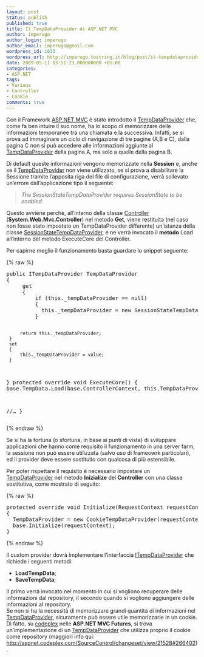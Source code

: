 ```yaml
---
layout: post
status: publish
published: true
title: Il TempDataProvider di ASP.NET MVC
author: imperugo
author_login: imperugo
author_email: imperugo@gmail.com
wordpress_id: 1633
wordpress_url: http://imperugo.tostring.it/blog/post/il-tempdataprovider-di-aspnet-mvc/
date: 2009-05-11 05:51:23.000000000 +01:00
categories:
- ASP.NET
tags:
- Various
- Controller
- Cookie
comments: true
---
```

<p>Con il Framework <a target="_blank" href="http://www.asp.net/mvc">ASP.NET MVC</a> &egrave; stato introdotto il <a target="_blank" href="http://msdn.microsoft.com/en-us/library/system.web.mvc.controller.tempdataprovider.aspx">TempDataProvider</a> che, come fa ben intuire il suo nome, ha lo scopo di memorizzare delle informazioni temporanee tra una chiamata e la successiva. Infatti, se si prova ad immaginare un ciclo di navigazione di tre pagine (A,B e C), dalla pagina C non si pu&ograve; accedere alle informazioni aggiunte al <a target="_blank" href="http://msdn.microsoft.com/en-us/library/system.web.mvc.controller.tempdataprovider.aspx">TempDataProvider</a> della pagina A, ma solo a quelle della pagina B.</p>
<p>Di default queste informazioni vengono memorizzate nella <strong>Session</strong> e, anche se il <a target="_blank" href="http://msdn.microsoft.com/en-us/library/system.web.mvc.controller.tempdataprovider.aspx">TempDataProvider</a> non viene utilizzato, se si prova a disabilitare la Sessione tramite l&rsquo;apposita riga del file di configurazione, verr&agrave; sollevato un&rsquo;errore dall&rsquo;applicazione tipo il seguente:</p>
<blockquote>
<p><i>The SessionStateTempDataProvider requires SessionState to be enabled.</i></p>
</blockquote>
<p>Questo avviene perch&egrave;, all&rsquo;interno della classe <a target="_blank" href="http://msdn.microsoft.com/en-us/library/system.web.mvc.controller.aspx">Controller</a> (<strong>System.Web.Mvc.Controller</strong>) nel metodo <strong>Get</strong>, viene restituita (nel caso non fosse stato impostato un TempDataProvider differente) un&rsquo;istanza della classe <a target="_blank" href="http://msdn.microsoft.com/en-us/library/system.web.mvc.sessionstatetempdataprovider.aspx">SessionStateTempDataProvider</a>, e ne verr&agrave; invocato il <strong>metodo</strong> Load all&rsquo;interno del metodo ExecuteCore del Controller.</p>
<p>Per capirne meglio il funzionamento basta guardare lo snippet seguente:</p>
{% raw %}<pre class="brush: csharp; ruler: true;">
public ITempDataProvider TempDataProvider
{
     get
     {
         if (this._tempDataProvider == null)
         {
           this._tempDataProvider = new SessionStateTempDataProvider();
         }

         return this._tempDataProvider;
     }
     set
     {
         this._tempDataProvider = value;
     }
}
protected override void ExecuteCore()
{
  base.TempData.Load(base.ControllerContext, this.TempDataProvider);

  //&hellip;
}</pre>{% endraw %}
<p>Se si ha la fortuna (o sfortuna, in base ai punti di vista) di sviluppare applicazioni che hanno come requisito il funzionamento in una server farm, la sessione non pu&ograve; essere utilizzata (salvo uso di frameowrk particolari), ed il provider deve essere sostituito con qualcosa di pi&ugrave; estensibile.</p>
<p>Per poter rispettare il requisito &egrave; necessario impostare un <a target="_blank" href="http://msdn.microsoft.com/en-us/library/system.web.mvc.controller.tempdataprovider.aspx">TempDataProvider</a> nel metodo <strong>Inizialize</strong> del <strong>Controller</strong> con una classe sostitutiva, come mostrato di seguito:</p>
{% raw %}<pre class="brush: csharp; ruler: true;">
protected override void Initialize(RequestContext requestContext)
{
  TempDataProvider = new CookieTempDataProvider(requestContext.HttpContext);
  base.Initialize(requestContext);
}</pre>{% endraw %}
<p>Il custom provider dovr&agrave; implementare l&rsquo;interfaccia <a target="_blank" href="http://msdn.microsoft.com/en-us/library/system.web.mvc.itempdataprovider.aspx">ITempDataProvider</a> che richiede i seguenti metodi:</p>
<ul>
    <li><strong>LoadTempData</strong>;</li>
    <li><strong>SaveTempData</strong>;</li>
</ul>
<p>Il primo verr&agrave; invocato nel momento in cui si vogliono recuperare delle informazioni dal repository, il secondo quando si vogliono aggiungere delle informazioni al repository. <br />
Se non si ha la necessit&agrave; di memorizzare grandi quantit&agrave; di informazioni nel <a target="_blank" href="http://msdn.microsoft.com/en-us/library/system.web.mvc.controller.tempdataprovider.aspx">TempDataProvider</a>, sicuramente pu&ograve; essere utile memorizzarle in un cookie. <br />
Di fatto, su <a target="_blank" href="http://www.codeplex.com/">codeplex</a> nelle <strong>ASP.NET MVC Futures</strong>, si trova un&rsquo;implementazione di un <a target="_blank" href="http://msdn.microsoft.com/en-us/library/system.web.mvc.controller.tempdataprovider.aspx">TempDataProvider</a> che utilizza proprio il cookie come repository (maggiori info qui: <a href="http://aspnet.codeplex.com/SourceControl/changeset/view/21528#266402">http://aspnet.codeplex.com/SourceControl/changeset/view/21528#266402</a>).</p>
